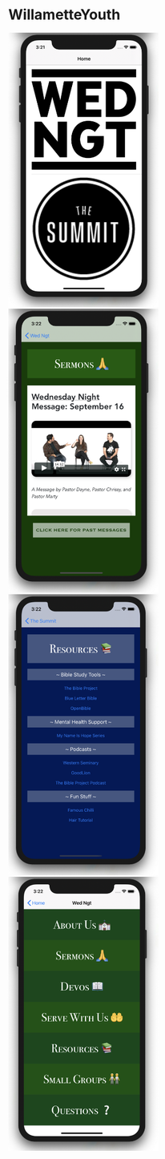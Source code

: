 # WillametteYouth

<img src="/img/homeScreen.png" alt="HomeScreen" width="300" />
<img src="/img/sermonVideos.png" alt="SermonVideos" width="300" />
<img src="/img/resourcePage.png" alt="ResourcePage" width="300" />
<img src="/img/wedNgtMainMenu.png" alt="WedNgtMainMenu" width="300" />
